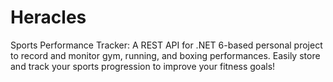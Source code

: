 # Heracles
Sports Performance Tracker: A REST API for .NET 6-based personal project to record and monitor gym, running, and boxing performances. Easily store and track your sports progression to improve your fitness goals!
